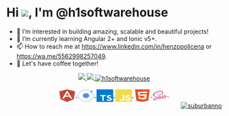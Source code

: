 <!-- <img align="right" height="200em" src="https://raw.githubusercontent.com/h1softwarehouse/h1softwarehouse/main/assets/dev.gif"/> -->
<h1 align="left">Hi <img src="https://raw.githubusercontent.com/kaueMarques/kaueMarques/master/hi.gif" height="30px">, I'm @h1softwarehouse</h1>

- 👀 I’m interested in building amazing, scalable and beautiful projects!
- 🌱 I’m currently learning Angular 2+ and Ionic v5+.
- 📫 How to reach me at https://www.linkedin.com/in/henzopolicena or https://wa.me/5562998257049.
- 💬 Let's have coffee together!

<div align="center">
  <a href="https://github.com/h1softwarehouse">
  <img height="150em" src="https://github-readme-stats.vercel.app/api?username=h1softwarehouse&show_icons=true&include_all_commits=true&count_private=true"/>
  <img height="150em" src="https://github-readme-stats.vercel.app/api/top-langs/?username=h1softwarehouse&layout=compact&langs_count=6&theme=light"/>
  <img height="150em" align="center" src="https://github-readme-streak-stats.herokuapp.com/?user=h1softwarehouse&" alt="h1softwarehouse" />
</div>

<div align="center" style="display: inline_block"><br>
<img align="center" height="30" width="40" src="https://raw.githubusercontent.com/devicons/devicon/master/icons/angularjs/angularjs-plain.svg">
<img align="center" height="30" width="40" src="https://raw.githubusercontent.com/devicons/devicon/master/icons/ionic/ionic-original.svg">
  <img align="center" height="30" width="40" src="https://raw.githubusercontent.com/devicons/devicon/master/icons/typescript/typescript-plain.svg">
  <img align="center" height="30" width="40" src="https://raw.githubusercontent.com/devicons/devicon/master/icons/javascript/javascript-plain.svg">
  <img align="center" height="30" width="40" src="https://raw.githubusercontent.com/devicons/devicon/master/icons/html5/html5-original.svg">
  <img align="center" height="30" width="40" src="https://raw.githubusercontent.com/devicons/devicon/master/icons/sass/sass-original.svg">
</div>

<!---
<div align="left">
<a href="https://github.com/h1softwarehouse/formacao-angular-developer">
<img width="100" height="auto" src="https://hermes.digitalinnovation.one/tracks/5a199bba-a494-49ce-b357-f746eb7b7425.png"/>
</a>
<a href="https://github.com/h1softwarehouse/formacao-html-developer">
<img width="100" height="auto" src="https://hermes.digitalinnovation.one/tracks/62ed1f1d-8d76-4bbc-905f-e73d20cb82f5.png"/>
</a>
</div>
--->

<div align="right">
    <img src="https://komarev.com/ghpvc/?username=h1softwarehouse&label=Profile%20views&color=f80000&style=flat&label=PROFILE+VIEWS"
        alt="suburbanno" />
<div>

<!---
h1softwarehouse/h1softwarehouse is a ✨ special ✨ repository because its `README.md` (this file) appears on your GitHub profile.
You can click the Preview link to take a look at your changes.
--->
